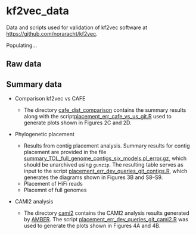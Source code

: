 # kf2vec_data 
Data and scripts used for validation of kf2vec software at https://github.com/noraracht/kf2vec.

Populating...

## Raw data



## Summary data

<!---This section contains summary data tables and scripts we used to process them.--->


* Comparison kf2vec vs CAFE 
  - The directory [cafe_dist_comparison](https://github.com/noraracht/kf2vec_data/tree/main/cafe_dist_comparison) contains the summary results along with the script[placement_err_cafe_vs_us_git.R](https://github.com/noraracht/kf2vec_data/blob/main/cafe_dist_comparison/placement_err_cafe_vs_us_git.R) used to generate plots shown in Figures 2C and 2D.
    
* Phylogenetic placement
  - Results from contig placement analysis. Summary results for contig placement are provided in the file [summary_TOL_full_genome_contigs_six_models.pl_error.gz](https://github.com/noraracht/kf2vec_data/blob/main/tol_contigs/summary_TOL_full_genome_contigs_six_models.pl_error.gz), which should be unarchived using `gunzip`.  The resulting table serves as input to the script [placement_err_dev_queries_git_contigs.R](https://github.com/noraracht/kf2vec_data/blob/main/tol_contigs/placement_err_dev_queries_git_contigs.R), which generates the diagrams shown in Figures 3B and S8–S9.
  - Placement of HiFi reads
  - Placemnt of full genomes

    
* CAMI2 analysis
  - The directory [cami2](https://github.com/noraracht/kf2vec_data/tree/main/cami2) contains the CAMI2 analysis results generated by [AMBER](https://github.com/CAMI-challenge/AMBER). The script [placement_err_dev_queries_git_cami2.R](https://github.com/noraracht/kf2vec_data/blob/main/cami2/placement_err_dev_queries_git_cami2.R) was used to generate the plots shown in Figures 4A and 4B.
  
